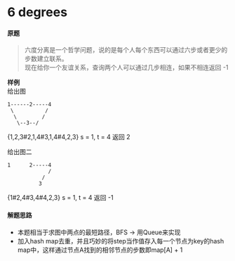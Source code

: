 # 6 degrees

#### 原题

> 六度分离是一个哲学问题，说的是每个人每个东西可以通过六步或者更少的步数建立联系。  
>  现在给你一个友谊关系，查询两个人可以通过几步相连，如果不相连返回 -1

**样例**  
 给出图

```text
1------2-----4
 \          /
  \        /
   \--3--/
```

{1,2,3\#2,1,4\#3,1,4\#4,2,3} s = 1, t = 4 返回 2

给出图二

```text
1      2-----4
             /
           /
          3
```

{1\#2,4\#3,4\#4,2,3} s = 1, t = 4 返回 -1

#### 解题思路

* 本题相当于求图中两点的最短路径，BFS -&gt; 用Queue来实现
* 加入hash map去重，并且巧妙的将step当作值存入每一个节点为key的hash map中，这样通过节点A找到的相邻节点的步数即map\[A\] + 1



